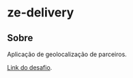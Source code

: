 # ze-delivery

## Sobre

Aplicação de geolocalização de parceiros. 

[Link do desafio](https://github.com/ab-inbev-ze-company/ze-code-challenges/blob/master/backend.md).
